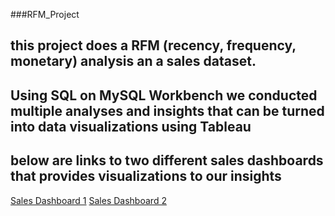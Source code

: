 ###RFM_Project

## this project does a RFM (recency, frequency, monetary) analysis an a sales dataset. 
## Using SQL on MySQL Workbench we conducted multiple analyses and insights that can be turned into data visualizations using Tableau 
## below are links to two different sales dashboards that provides visualizations to our insights 
[Sales Dashboard 1](https://public.tableau.com/app/profile/sudhir.murugesan/viz/Sales_Dashboard_1_16732503335790/SalesDash1)
[Sales Dashboard 2](https://public.tableau.com/app/profile/sudhir.murugesan/viz/Sales_Dashboard_2_16732503827540/SalesDash2)
